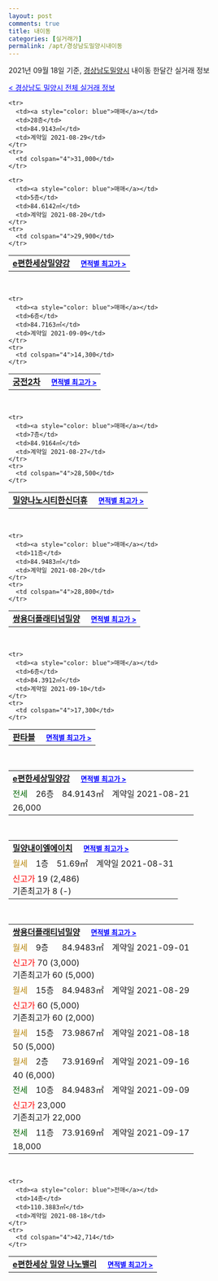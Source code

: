```yaml
---
layout: post
comments: true
title: 내이동
categories: [실거래가]
permalink: /apt/경상남도밀양시내이동
---
```


2021년 09월 18일 기준, <a href="/apt/경상남도밀양시">경상남도밀양시</a> 내이동 한달간 실거래 정보

<a style="color: blue;" href="/apt/경상남도밀양시">< 경상남도 밀양시 전체 실거래 정보</a>
<!---- start ---->
<table>
  <tr>
    <td colspan="4" style="font-weight: bold;"><a href="/apt/경상남도밀양시내이동e편한세상밀양강">e편한세상밀양강</a> &nbsp;&nbsp;&nbsp; <a style="color: blue; font-size: smaller;" href="/apt/경상남도밀양시내이동e편한세상밀양강">면적별 최고가 ></a></td>
  </tr>
    
    <tr>
      <td><a style="color: blue">매매</a></td>
      <td>28층</td>
      <td>84.9143㎡</td>
      <td>계약일 2021-08-29</td>
    </tr>
    <tr>
      <td colspan="4">31,000</td>
    </tr>
      
    <tr>
      <td><a style="color: blue">매매</a></td>
      <td>5층</td>
      <td>84.6142㎡</td>
      <td>계약일 2021-08-20</td>
    </tr>
    <tr>
      <td colspan="4">29,900</td>
    </tr>
      
</table>
<br>
<table>
  <tr>
    <td colspan="4" style="font-weight: bold;"><a href="/apt/경상남도밀양시내이동궁전2차">궁전2차</a> &nbsp;&nbsp;&nbsp; <a style="color: blue; font-size: smaller;" href="/apt/경상남도밀양시내이동궁전2차">면적별 최고가 ></a></td>
  </tr>
    
    <tr>
      <td><a style="color: blue">매매</a></td>
      <td>6층</td>
      <td>84.7163㎡</td>
      <td>계약일 2021-09-09</td>
    </tr>
    <tr>
      <td colspan="4">14,300</td>
    </tr>
      
</table>
<br>
<table>
  <tr>
    <td colspan="4" style="font-weight: bold;"><a href="/apt/경상남도밀양시내이동밀양나노시티한신더휴">밀양나노시티한신더휴</a> &nbsp;&nbsp;&nbsp; <a style="color: blue; font-size: smaller;" href="/apt/경상남도밀양시내이동밀양나노시티한신더휴">면적별 최고가 ></a></td>
  </tr>
    
    <tr>
      <td><a style="color: blue">매매</a></td>
      <td>7층</td>
      <td>84.9164㎡</td>
      <td>계약일 2021-08-27</td>
    </tr>
    <tr>
      <td colspan="4">28,500</td>
    </tr>
      
</table>
<br>
<table>
  <tr>
    <td colspan="4" style="font-weight: bold;"><a href="/apt/경상남도밀양시내이동쌍용더플래티넘밀양">쌍용더플래티넘밀양</a> &nbsp;&nbsp;&nbsp; <a style="color: blue; font-size: smaller;" href="/apt/경상남도밀양시내이동쌍용더플래티넘밀양">면적별 최고가 ></a></td>
  </tr>
    
    <tr>
      <td><a style="color: blue">매매</a></td>
      <td>11층</td>
      <td>84.9483㎡</td>
      <td>계약일 2021-08-20</td>
    </tr>
    <tr>
      <td colspan="4">28,800</td>
    </tr>
      
</table>
<br>
<table>
  <tr>
    <td colspan="4" style="font-weight: bold;"><a href="/apt/경상남도밀양시내이동판타블">판타블</a> &nbsp;&nbsp;&nbsp; <a style="color: blue; font-size: smaller;" href="/apt/경상남도밀양시내이동판타블">면적별 최고가 ></a></td>
  </tr>
    
    <tr>
      <td><a style="color: blue">매매</a></td>
      <td>6층</td>
      <td>84.3912㎡</td>
      <td>계약일 2021-09-10</td>
    </tr>
    <tr>
      <td colspan="4">17,300</td>
    </tr>
      
</table>
<br>
<table>
  <tr>
    <td colspan="4" style="font-weight: bold;"><a href="/apt/경상남도밀양시내이동e편한세상밀양강">e편한세상밀양강</a> &nbsp;&nbsp;&nbsp; <a style="color: blue; font-size: smaller;" href="/apt/경상남도밀양시내이동e편한세상밀양강">면적별 최고가 ></a></td>
  </tr>
    
  <tr>
    <td><a style="color: darkgreen">전세</a></td>
    <td>26층</td>
    <td>84.9143㎡</td>
    <td>계약일 2021-08-21</td>
  </tr>
  <tr>
    <td colspan="4">26,000</td>
  </tr>
    
</table>
<br>
<table>
  <tr>
    <td colspan="4" style="font-weight: bold;"><a href="/apt/경상남도밀양시내이동밀양내이엘에이치">밀양내이엘에이치</a> &nbsp;&nbsp;&nbsp; <a style="color: blue; font-size: smaller;" href="/apt/경상남도밀양시내이동밀양내이엘에이치">면적별 최고가 ></a></td>
  </tr>
    
  <tr>
    <td><a style="color: darkgoldenrod">월세</a></td>
    <td>1층</td>
    <td>51.69㎡</td>
    <td>계약일 2021-08-31</td>
  </tr>
  <tr>
    <td colspan="4"><a style="color: red;">신고가 </a>19 (2,486)<br>기존최고가 8 (-)</td>
  </tr>
    
</table>
<br>
<table>
  <tr>
    <td colspan="4" style="font-weight: bold;"><a href="/apt/경상남도밀양시내이동쌍용더플래티넘밀양">쌍용더플래티넘밀양</a> &nbsp;&nbsp;&nbsp; <a style="color: blue; font-size: smaller;" href="/apt/경상남도밀양시내이동쌍용더플래티넘밀양">면적별 최고가 ></a></td>
  </tr>
    
  <tr>
    <td><a style="color: darkgoldenrod">월세</a></td>
    <td>9층</td>
    <td>84.9483㎡</td>
    <td>계약일 2021-09-01</td>
  </tr>
  <tr>
    <td colspan="4"><a style="color: red;">신고가 </a>70 (3,000)<br>기존최고가 60 (5,000)</td>
  </tr>
    
  <tr>
    <td><a style="color: darkgoldenrod">월세</a></td>
    <td>15층</td>
    <td>84.9483㎡</td>
    <td>계약일 2021-08-29</td>
  </tr>
  <tr>
    <td colspan="4"><a style="color: red;">신고가 </a>60 (5,000)<br>기존최고가 60 (2,000)</td>
  </tr>
    
  <tr>
    <td><a style="color: darkgoldenrod">월세</a></td>
    <td>15층</td>
    <td>73.9867㎡</td>
    <td>계약일 2021-08-18</td>
  </tr>
  <tr>
    <td colspan="4">50 (5,000)</td>
  </tr>
    
  <tr>
    <td><a style="color: darkgoldenrod">월세</a></td>
    <td>2층</td>
    <td>73.9169㎡</td>
    <td>계약일 2021-09-16</td>
  </tr>
  <tr>
    <td colspan="4">40 (6,000)</td>
  </tr>
    
  <tr>
    <td><a style="color: darkgreen">전세</a></td>
    <td>10층</td>
    <td>84.9483㎡</td>
    <td>계약일 2021-09-09</td>
  </tr>
  <tr>
    <td colspan="4"><a style="color: red;">신고가 </a>23,000<br>기존최고가 22,000</td>
  </tr>
    
  <tr>
    <td><a style="color: darkgreen">전세</a></td>
    <td>11층</td>
    <td>73.9169㎡</td>
    <td>계약일 2021-09-17</td>
  </tr>
  <tr>
    <td colspan="4">18,000</td>
  </tr>
    
</table>
<br>
<table>
  <tr>
    <td colspan="4" style="font-weight: bold;"><a href="/apt/경상남도밀양시내이동e편한세상밀양나노밸리">e편한세상 밀양 나노밸리</a> &nbsp;&nbsp;&nbsp; <a style="color: blue; font-size: smaller;" href="/apt/경상남도밀양시내이동e편한세상밀양나노밸리">면적별 최고가 ></a></td>
  </tr>
    
    <tr>
      <td><a style="color: blue">전매</a></td>
      <td>14층</td>
      <td>110.3883㎡</td>
      <td>계약일 2021-08-18</td>
    </tr>
    <tr>
      <td colspan="4">42,714</td>
    </tr>
      
</table>
<!---- end ---->
    